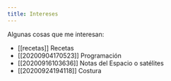 ```yaml
---
title: Intereses
---
```


Algunas cosas que me interesan:

* [[recetas]] Recetas
* [[20200904170523]] Programación
* [[20200916103636]] Notas del Espacio o satélites
* [[20200924194118]] Costura